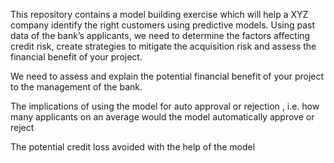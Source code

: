 This repository contains a model building exercise  which will help
a XYZ company identify the right customers using predictive models.
Using past data of the bank’s applicants, we need to determine the
factors affecting credit risk, create strategies to mitigate the
acquisition risk and assess the financial benefit of your project.

We need to assess and explain the potential financial benefit of your
project to the management of the bank.

The implications of using the model for auto approval or rejection
, i.e. how many applicants on an average would the model automatically
approve or reject

The potential credit loss avoided with the help of the model
